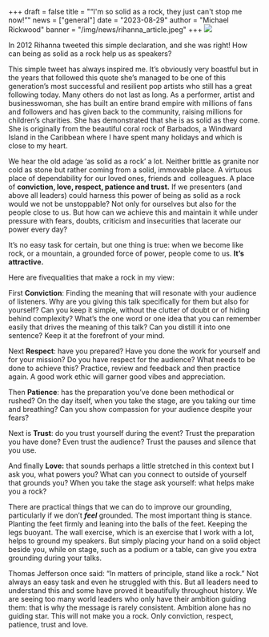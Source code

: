 +++
draft = false
title = "“I'm so solid as a rock, they just can't stop me now!”"
news = ["general"]
date = "2023-08-29"
author = "Michael Rickwood"
banner = "/img/news/rihanna_article.jpeg"
+++
![](/img/news/rihanna_article.jpeg)

In 2012 Rihanna tweeted this simple declaration, and she was right! How can being as solid as a rock help us as speakers? 

This simple tweet has always inspired me. It’s obviously very boastful but in the years that followed this quote she’s managed to be one of this generation’s most successful and resilient pop artists who still has a great following today. Many others do not last as long. As a performer, artist and businesswoman, she has built an entire brand empire with millions of fans and followers and has given back to the community, raising millions for children’s charities. She has demonstrated that she is as solid as they come. She is originally from the beautiful coral rock of Barbados, a Windward Island in the Caribbean where I have spent many holidays and which is close to my heart. 

We hear the old adage ‘as solid as a rock’ a lot. Neither brittle as granite nor cold as stone but rather coming from a solid, immovable place. A virtuous place of dependability for our loved ones, friends and  colleagues. A place of **conviction, love, respect, patience and trust.** If we presenters (and above all leaders) could harness this power of being as solid as a rock would we not be unstoppable? Not only for ourselves but also for the people close to us. But how can we achieve this and maintain it while under pressure with fears, doubts, criticism and insecurities that lacerate our power every day? 

It’s no easy task for certain, but one thing is true: when we become like rock, or a mountain, a grounded force of power, people come to us. **It’s attractive.**

Here are fivequalities that make a rock in my view: 

First **Conviction**: Finding the meaning that will resonate with your audience of listeners. Why are you giving this talk specifically for them but also for yourself? Can you keep it simple, without the clutter of doubt or of hiding behind complexity? What’s the one word or one idea that you can remember easily that drives the meaning of this talk? Can you distill it into one sentence? Keep it at the forefront of your mind. 

Next **Respect**: have you prepared? Have you done the work for yourself and for your mission? Do you have respect for the audience? What needs to be done to achieve this? Practice, review and feedback and then practice again. A good work ethic will garner good vibes and appreciation.

Then **Patience**: has the preparation you’ve done been methodical or rushed? On the day itself, when you take the stage, are you taking our time and breathing? Can you show compassion for your audience despite your fears?

Next is **Trust**: do you trust yourself during the event? Trust the preparation you have done? Even trust the audience? Trust the pauses and silence that you use. 

And finally **Love:** that sounds perhaps a little stretched in this context but I ask you, what powers you? What can you connect to outside of yourself that grounds you? When you take the stage ask yourself: what helps make you a rock? 

There are practical things that we can do to improve our grounding, particularly if we don’t ***feel*** grounded. The most important thing is stance. Planting the feet firmly and leaning into the balls of the feet. Keeping the legs buoyant. The wall exercise, which is an exercise that I work with a lot, helps to ground my speakers. But simply placing your hand on a solid object beside you, while on stage, such as a podium or a table, can give you extra grounding during your talks. 

Thomas Jefferson once said: “In matters of principle, stand like a rock.” Not always an easy task and even he struggled with this. But all leaders need to understand this and some have proved it beautifully throughout history. We are seeing too many world leaders who only have their ambition guiding them: that is why the message is rarely consistent. Ambition alone has no guiding star. This will not make you a rock. Only conviction, respect, patience, trust and love.